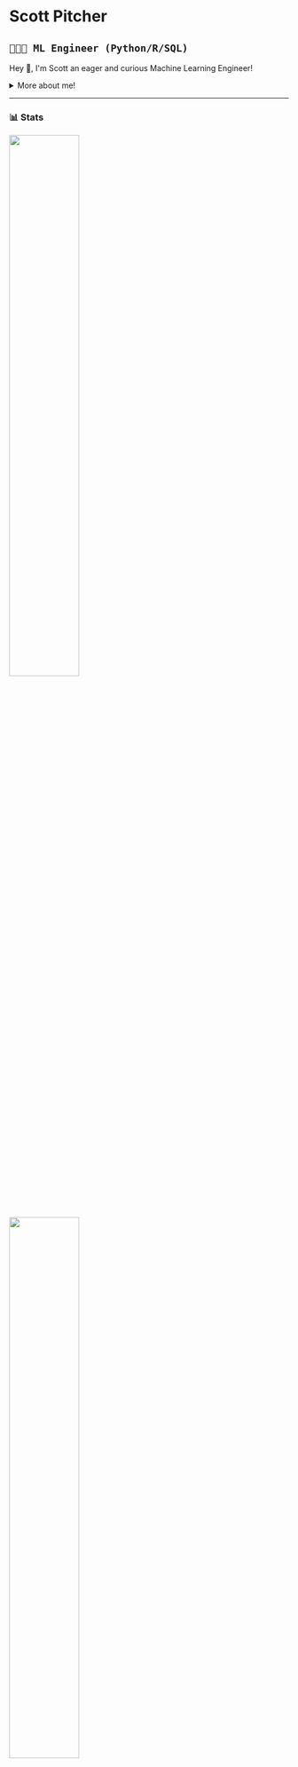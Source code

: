 <h1> Scott Pitcher </h1>

## `👨🏻‍💻 ML Engineer (Python/R/SQL)` ##
<p>  
Hey 👋, I'm Scott an eager and curious Machine Learning Engineer! 

<div>
<details>
  <summary> More about me! </summary>

- 🔭 

- 🌱 I’m currently learning **everything** 🤓

- 🤝 I’m looking for help with **finding projects to contribute to!**

- 👨‍💻 All of my projects are available at [miaxu.co](https://www.linkedin.com/in/sergiogarciagamez/)

- 💬 Ask me about **data **

- 👥 Connect with me on <a href = "https://www.linkedin.com/in/scottpitcher1" target="_blank" rel="noopener noreferrer"> LinkedIn! <a/>

</details>
  
</p>

---
### 📊 Stats

<a href ="https://github.com/scottpitcher"> <img width = "50%" src = "https://github-readme-stats.vercel.app/api?username=scottpitcher&show_icons=true&theme=vue-dark"> </a>
<a href ="https://github.com/scottpitcher"> <img width = "50%" src = "https://streak-stats.demolab.com?user=scottpitcher&theme=nordfox&border_radius=0"> </a>

---
#

